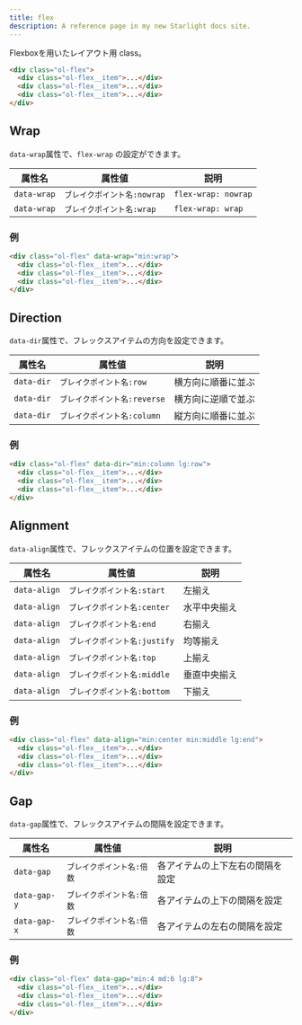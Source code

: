 ```yaml
---
title: flex
description: A reference page in my new Starlight docs site.
---
```


Flexboxを用いたレイアウト用 class。

```html
<div class="ol-flex">
  <div class="ol-flex__item">...</div>
  <div class="ol-flex__item">...</div>
  <div class="ol-flex__item">...</div>
</div>
```

## Wrap
`data-wrap`属性で、`flex-wrap` の設定ができます。


| 属性名    | 属性値                    | 説明 |
| --------- | ------------------------- | ---- |
| `data-wrap` | `ブレイクポイント名:nowrap` | `flex-wrap: nowrap` |
| `data-wrap` | `ブレイクポイント名:wrap` | `flex-wrap: wrap` |


### 例
```html [上下と左右のmargin]
<div class="ol-flex" data-wrap="min:wrap">
  <div class="ol-flex__item">...</div>
  <div class="ol-flex__item">...</div>
  <div class="ol-flex__item">...</div>
</div>
```

## Direction
`data-dir`属性で、フレックスアイテムの方向を設定できます。


| 属性名    | 属性値                    | 説明 |
| --------- | ------------------------- | ---- |
| `data-dir` | `ブレイクポイント名:row` | 横方向に順番に並ぶ |
| `data-dir` | `ブレイクポイント名:reverse` |  横方向に逆順で並ぶ |
| `data-dir` | `ブレイクポイント名:column` |  縦方向に順番に並ぶ |



### 例
```html [上下と左右のmargin]
<div class="ol-flex" data-dir="min:column lg:row">
  <div class="ol-flex__item">...</div>
  <div class="ol-flex__item">...</div>
  <div class="ol-flex__item">...</div>
</div>
```


## Alignment

`data-align`属性で、フレックスアイテムの位置を設定できます。

| 属性名    | 属性値                    | 説明 |
| --------- | ------------------------- | ---- |
| `data-align` | `ブレイクポイント名:start` | 左揃え |
| `data-align` | `ブレイクポイント名:center` |  水平中央揃え |
| `data-align` | `ブレイクポイント名:end` |  右揃え |
| `data-align` | `ブレイクポイント名:justify` |  均等揃え |
| `data-align` | `ブレイクポイント名:top` |  上揃え |
| `data-align` | `ブレイクポイント名:middle` |  垂直中央揃え |
| `data-align` | `ブレイクポイント名:bottom` |  下揃え |


### 例
```html [上下と左右のmargin]
<div class="ol-flex" data-align="min:center min:middle lg:end">
  <div class="ol-flex__item">...</div>
  <div class="ol-flex__item">...</div>
  <div class="ol-flex__item">...</div>
</div>
```

## Gap

`data-gap`属性で、フレックスアイテムの間隔を設定できます。

| 属性名    | 属性値                    | 説明 |
| --------- | ------------------------- | ---- |
| `data-gap` | `ブレイクポイント名:倍数` | 各アイテムの上下左右の間隔を設定 |
| `data-gap-y` | `ブレイクポイント名:倍数` | 各アイテムの上下の間隔を設定 |
| `data-gap-x` | `ブレイクポイント名:倍数` | 各アイテムの左右の間隔を設定 |



### 例
```html [上下と左右のmargin]
<div class="ol-flex" data-gap="min:4 md:6 lg:8">
  <div class="ol-flex__item">...</div>
  <div class="ol-flex__item">...</div>
  <div class="ol-flex__item">...</div>
</div>
```
